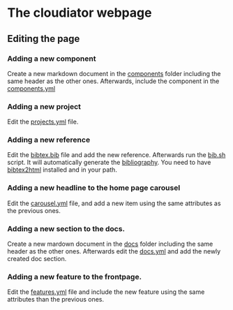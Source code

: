 # The cloudiator webpage

## Editing the page

### Adding a new component

Create a new markdown document in the [components](_components) folder including the
same header as the other ones. Afterwards, include the component in the
[components.yml](_data/components.yml)

### Adding a new project 

Edit the [projects.yml](_data/projects.yml) file.

### Adding a new reference

Edit the [bibtex.bib](_files/bibtex.bib) file and add the new reference. Afterwards
run the [bib.sh](script/bib.sh) script. It will automatically generate the 
[bibliography](_includes/generated/publication.html). You need to have
[bibtex2html](https://www.lri.fr/~filliatr/bibtex2html/) installed and in your
path.

### Adding a new headline to the home page carousel

Edit the [carousel.yml](_data/carousel.yml) file, and add a new item using the same
attributes as the previous ones.

### Adding a new section to the docs.

Create a new mardown document in the [docs](_docs) folder including the 
same header as the other ones. Afterwards edit the [docs.yml](_data/docs.yml)
and add the newly created doc section.

### Adding a new feature to the frontpage.

Edit the [features.yml](_data/features.yml) file
and include the new feature using the same attributes than the previous
ones.

